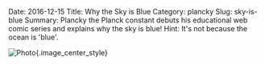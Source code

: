 Date: 2016-12-15
Title: Why the Sky is Blue
Category: plancky
Slug: sky-is-blue
Summary: Plancky the Planck constant debuts his educational web comic series and explains why the sky is blue! Hint: It's not because the ocean is 'blue'.  
 
![Photo]({attach}/assets/plancky/2016/why_the_sky_is_blue.png){.image_center_style}